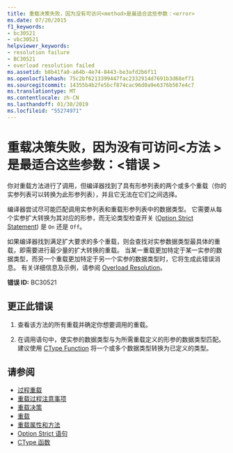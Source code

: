 ```yaml
---
title: 重载决策失败，因为没有可访问<method>是最适合这些参数：<error>
ms.date: 07/20/2015
f1_keywords:
- bc30521
- vbc30521
helpviewer_keywords:
- resolution failure
- BC30521
- overload resolution failed
ms.assetid: b8b41fa0-a64b-4e74-8443-be3afd2b6f11
ms.openlocfilehash: 75c2bf6213399447fac2332914d7691b3d68ef71
ms.sourcegitcommit: 14355b4b2fe5bcf874cac96d0a9e6376b567e4c7
ms.translationtype: MT
ms.contentlocale: zh-CN
ms.lasthandoff: 01/30/2019
ms.locfileid: "55274971"
---
```

# <a name="overload-resolution-failed-because-no-accessible-method-is-most-specific-for-these-argumentserror"></a>重载决策失败，因为没有可访问\<方法 > 是最适合这些参数：\<错误 >
你对重载方法进行了调用，但编译器找到了具有形参列表的两个或多个重载（你的实参列表可以转换为此形参列表），并且它无法在它们之间选择。  
  
 编译器尝试尽可能匹配调用实参列表和重载形参列表中的数据类型。 它需要从每个实参扩大转换为其对应的形参，而无论类型检查开关 ([Option Strict Statement](../../visual-basic/language-reference/statements/option-strict-statement.md)) 是 `On` 还是 `Off`。  
  
 如果编译器找到满足扩大要求的多个重载，则会查找对实参数据类型最具体的重载，即需要进行最少量的扩大转换的重载。 当某一重载更加特定于某一实参的数据类型，而另一个重载更加特定于另一个实参的数据类型时，它将生成此错误消息。 有关详细信息及示例，请参阅 [Overload Resolution](../../visual-basic/programming-guide/language-features/procedures/overload-resolution.md)。  
  
 **错误 ID:** BC30521  
  
## <a name="to-correct-this-error"></a>更正此错误  
  
1.  查看该方法的所有重载并确定你想要调用的重载。  
  
2.  在调用语句中，使实参的数据类型与为所需重载定义的形参的数据类型匹配。 建议使用 [CType Function](../../visual-basic/language-reference/functions/ctype-function.md) 将一个或多个数据类型转换为已定义的类型。  
  
## <a name="see-also"></a>请参阅
- [过程重载](../../visual-basic/programming-guide/language-features/procedures/procedure-overloading.md)
- [重载过程注意事项](../../visual-basic/programming-guide/language-features/procedures/considerations-in-overloading-procedures.md)
- [重载决策](../../visual-basic/programming-guide/language-features/procedures/overload-resolution.md)
- [重载](../../visual-basic/language-reference/modifiers/overloads.md)
- [重载属性和方法](../../visual-basic/programming-guide/language-features/objects-and-classes/overloaded-properties-and-methods.md)
- [Option Strict 语句](../../visual-basic/language-reference/statements/option-strict-statement.md)
- [CType 函数](../../visual-basic/language-reference/functions/ctype-function.md)
